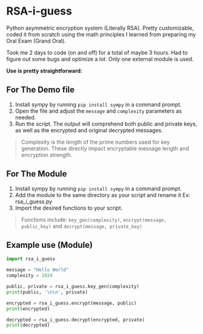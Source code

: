 # RSA-i-guess

Python asymmetric encryption system (Literally RSA). Pretty customizable, coded it from scratch using the math principles I learned from preparing my Oral Exam (Grand Oral).

Took me 2 days to code (on and off) for a total of maybe 3 hours. Had to figure out some bugs and optimize a lot. Only one external module is used.

**Use is pretty straightforward:**

## For The Demo file

1. Install sympy by running `pip install sympy` in a command prompt.
2. Open the file and adjust the `message` and `complexity` parameters as needed.
3. Run the script. The output will comprehend both public and private keys, as well as the encrypted and original decrypted messages.

> Complexity is the length of the prime numbers used for key generation. These directly impact encryptable message length and encryption strength.

## For The Module

1. Install sympy by running `pip install sympy` in a command prompt.
2. Add the module to the same directory as your script and rename it  Ex: rsa_i_guess.py
3. Import the desired functions to your script.

> Functions include: `key_gen(complexity)`, `encrypt(message, public_key)` and `decrypt(message, private_key)`

## Example use (Module)

```python
import rsa_i_guess

message = "Hello World"
complexity = 1024

public, private = rsa_i_guess.key_gen(complexity)
print(public, '\n\n', private)

encrypted = rsa_i_guess.encrypt(message, public)
print(encrypted)

decrypted = rsa_i_guess.decrypt(encrypted, private)
print(decrypted)
